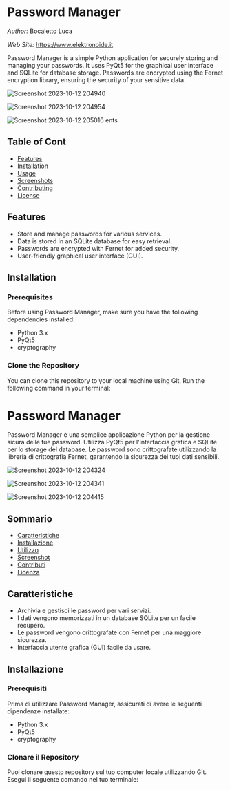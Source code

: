 # Password Manager

*Author:* Bocaletto Luca

*Web Site:* https://www.elektronoide.it

Password Manager is a simple Python application for securely storing and managing your passwords. It uses PyQt5 for the graphical user interface and SQLite for database storage. Passwords are encrypted using the Fernet encryption library, ensuring the security of your sensitive data.

![Screenshot 2023-10-12 204940](https://github.com/elektronoide/Password-Manager/assets/134635227/7bc603b6-ebe6-42ac-b478-b3b2c63714e8)

![Screenshot 2023-10-12 204954](https://github.com/elektronoide/Password-Manager/assets/134635227/1304c937-c900-4696-bdeb-1c08be8bac49)

![Screenshot 2023-10-12 205016](https://github.com/elektronoide/Password-Manager/assets/134635227/a59beca8-ff1e-41dc-8249-459d788fdfb3)
ents

## Table of Cont

- [Features](#features)
- [Installation](#installation)
- [Usage](#usage)
- [Screenshots](#screenshots)
- [Contributing](#contributing)
- [License](#license)

## Features

- Store and manage passwords for various services.
- Data is stored in an SQLite database for easy retrieval.
- Passwords are encrypted with Fernet for added security.
- User-friendly graphical user interface (GUI).

## Installation

### Prerequisites

Before using Password Manager, make sure you have the following dependencies installed:

- Python 3.x
- PyQt5
- cryptography

### Clone the Repository

You can clone this repository to your local machine using Git. Run the following command in your terminal:

# Password Manager

Password Manager è una semplice applicazione Python per la gestione sicura delle tue password. Utilizza PyQt5 per l'interfaccia grafica e SQLite per lo storage del database. Le password sono crittografate utilizzando la libreria di crittografia Fernet, garantendo la sicurezza dei tuoi dati sensibili.

![Screenshot 2023-10-12 204324](https://github.com/elektronoide/Password-Manager/assets/134635227/e2aa3597-ec19-4974-bcf8-a0c751c9ff35)

![Screenshot 2023-10-12 204341](https://github.com/elektronoide/Password-Manager/assets/134635227/1d9dd771-526b-4f1d-aced-f9994cee9df8)

![Screenshot 2023-10-12 204415](https://github.com/elektronoide/Password-Manager/assets/134635227/c06b81bf-3af9-4d39-bed7-c4a70995b948)

## Sommario

- [Caratteristiche](#caratteristiche)
- [Installazione](#installazione)
- [Utilizzo](#utilizzo)
- [Screenshot](#screenshot)
- [Contributi](#contributi)
- [Licenza](#licenza)

## Caratteristiche

- Archivia e gestisci le password per vari servizi.
- I dati vengono memorizzati in un database SQLite per un facile recupero.
- Le password vengono crittografate con Fernet per una maggiore sicurezza.
- Interfaccia utente grafica (GUI) facile da usare.

## Installazione

### Prerequisiti

Prima di utilizzare Password Manager, assicurati di avere le seguenti dipendenze installate:

- Python 3.x
- PyQt5
- cryptography

### Clonare il Repository

Puoi clonare questo repository sul tuo computer locale utilizzando Git. Esegui il seguente comando nel tuo terminale:
